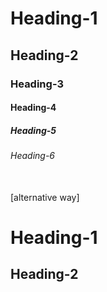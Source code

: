 # Heading-1
## Heading-2
### Heading-3
#### Heading-4
##### Heading-5
###### Heading-6

<br>
[alternative way]
<br>

Heading-1
==========
Heading-2
----------

